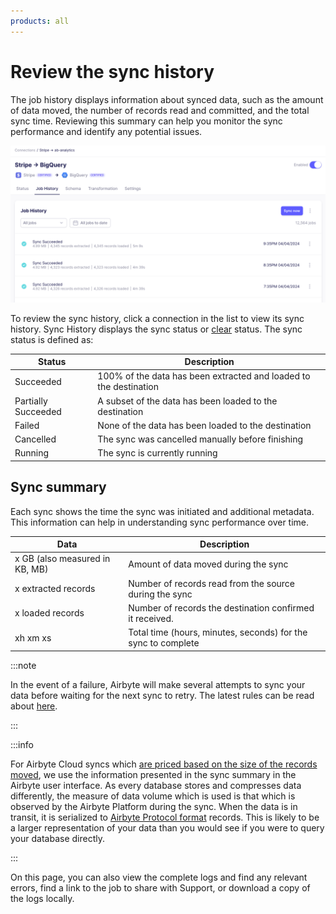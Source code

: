```yaml
---
products: all
---
```


# Review the sync history

The job history displays information about synced data, such as the amount of data moved, the number of records read and committed, and the total sync time. Reviewing this summary can help you monitor the sync performance and identify any potential issues.

![Job History](./assets/connection-job-history.png)

To review the sync history, click a connection in the list to view its sync history. Sync History displays the sync status or [clear](/operator-guides/clear) status. The sync status is defined as:

| Status              | Description                                                       |
| ------------------- | ----------------------------------------------------------------- |
| Succeeded           | 100% of the data has been extracted and loaded to the destination |
| Partially Succeeded | A subset of the data has been loaded to the destination           |
| Failed              | None of the data has been loaded to the destination               |
| Cancelled           | The sync was cancelled manually before finishing                  |
| Running             | The sync is currently running                                     |

## Sync summary

Each sync shows the time the sync was initiated and additional metadata. This information can help in understanding sync performance over time.

| Data                           | Description                                                   |
| ------------------------------ | ------------------------------------------------------------- |
| x GB (also measured in KB, MB) | Amount of data moved during the sync                          |
| x extracted records            | Number of records read from the source during the sync        |
| x loaded records               | Number of records the destination confirmed it received.      |
| xh xm xs                       | Total time (hours, minutes, seconds) for the sync to complete |

:::note

In the event of a failure, Airbyte will make several attempts to sync your data before waiting for the next sync to retry. The latest rules can be read about [here](../../understanding-airbyte/jobs.md#retry-rules).

:::

:::info

For Airbyte Cloud syncs which [are priced based on the size of the records moved](https://airbyte.com/pricing), we use the information presented in the sync summary in the Airbyte user interface. As every database stores and compresses data differently, the measure of data volume which is used is that which is observed by the Airbyte Platform during the sync. When the data is in transit, it is serialized to [Airbyte Protocol format](/understanding-airbyte/airbyte-protocol/#airbyterecordmessage) records. This is likely to be a larger representation of your data than you would see if you were to query your database directly.

:::

On this page, you can also view the complete logs and find any relevant errors, find a link to the job to share with Support, or download a copy of the logs locally.
